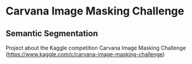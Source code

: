 # Carvana Image Masking Challenge
## Semantic Segmentation

Project about the Kaggle competition Carvana Image Masking Challenge (https://www.kaggle.com/c/carvana-image-masking-challenge)
